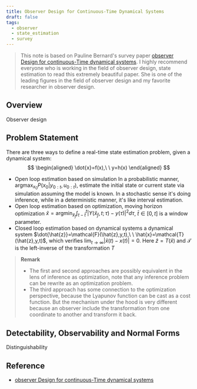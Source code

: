 ```yaml
---
title: Observer Design for Continuous-Time Dynamical Systems
draft: false
tags:
  - observer
  - state_estimation
  - survey
---
```

> This note is based on Pauline Bernard's survey paper [observer Design for continuous-Time dynamical systems](https://minesparis-psl.hal.science/hal-03337138/document). I highly recommend everyone who is working in the field of observer design, state estimation to read this extremely beautiful paper. She is one of the leading figures in the field of observer design and my favorite researcher in observer design.
## Overview
Observer design 

## Problem Statement
There are three ways to define a real-time state estimation problem, given a dynamical system:
$$
\begin{aligned}
\dot{x}=f(x),\ \ y=h(x)
\end{aligned}
$$
- Open loop estimation based on simulation
	In a probabilistic manner, $\text{argmax}_{x_0} P(x_0|y_{0:t},u_{0:t})$, estimate the initial state or current state via simulation assuming the model is known. In a stochastic sense it's doing inference, while in a deterministic manner, it's like interval estimation.
- Open loop estimation based on optimization, moving horizon optimization
	$\hat{x}=\text{argmin}_{\hat{x}_f}\int_{t-\bar{t}}^t|Y(\hat{x}_f,t;\tau)-y(\tau)|^2d\tau$, $\bar{t}\in[0,t]$ is a window parameter.
- Closed loop estimation based on dynamical systems
	a dynamical system $\dot{\hat{z}}=\mathcal{F}(\hat{z},y,t),\ \ \hat{x}=\mathcal{T}(\hat{z},y,t)$, which verifies $\lim_{t\to\infty}|\hat{x}(t)-x(t)|=0$. Here $\hat{z}=T(\hat{x})$ and $\mathcal{T}$ is the left-inverse of the transformation $T$
 
>**Remark**
>- The first and second approaches are possibly equivalent in the lens of inference as optimization, note that any inference problem can be rewrite as an optimization problem.
>- The third approach has some connection to the optimization perspective, because the Lyapunov function can be cast as a cost function. But the mechanism under the hood is very different because an observer include the transformation from one coordinate to another and transform it back.

## Detectability, Observability and Normal Forms

Distinguishability



## Reference
- [observer Design for continuous-Time dynamical systems](https://minesparis-psl.hal.science/hal-03337138/document)





